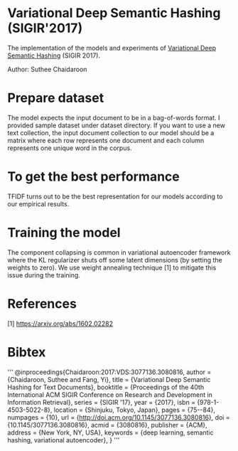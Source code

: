 # Variational Deep Semantic Hashing (SIGIR'2017)
The implementation of the models and experiments of [Variational Deep Semantic Hashing](http://students.engr.scu.edu/~schaidar/paper/Variational_Deep_Hashing_for_Text_Documents.pdf) (SIGIR 2017).

Author: Suthee Chaidaroon

# Prepare dataset
The model expects the input document to be in a bag-of-words format. I provided sample dataset under dataset directory. If you want to use a new text collection, the input document collection to our model should be a matrix where each row represents one document and each column represents one unique word in the corpus. 

# To get the best performance
TFIDF turns out to be the best representation for our models according to our empirical results.

# Training the model
The component collapsing is common in variational autoencoder framework where the KL regularizer shuts off some latent dimensions (by setting the weights to zero). We use weight annealing technique [1] to mitigate this issue during the training. 

# References
[1] https://arxiv.org/abs/1602.02282

# Bibtex
'''
@inproceedings{Chaidaroon:2017:VDS:3077136.3080816,
 author = {Chaidaroon, Suthee and Fang, Yi},
 title = {Variational Deep Semantic Hashing for Text Documents},
 booktitle = {Proceedings of the 40th International ACM SIGIR Conference on Research and Development in Information Retrieval},
 series = {SIGIR '17},
 year = {2017},
 isbn = {978-1-4503-5022-8},
 location = {Shinjuku, Tokyo, Japan},
 pages = {75--84},
 numpages = {10},
 url = {http://doi.acm.org/10.1145/3077136.3080816},
 doi = {10.1145/3077136.3080816},
 acmid = {3080816},
 publisher = {ACM},
 address = {New York, NY, USA},
 keywords = {deep learning, semantic hashing, variational autoencoder},
}
'''
